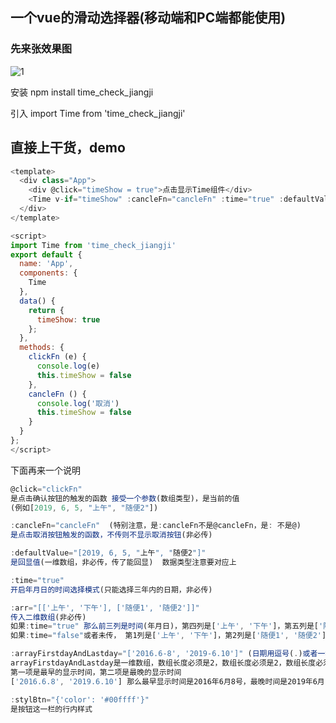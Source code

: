 ## 一个vue的滑动选择器(移动端和PC端都能使用) 
### 先来张效果图
![1](https://raw.githubusercontent.com/jiangji1/time_check_jiangji/master/1.png)

安装 npm install time_check_jiangji

引入 import Time from 'time_check_jiangji'

## 直接上干货，demo
```javascript
<template>
  <div class="App">
    <div @click="timeShow = true">点击显示Time组件</div>
    <Time v-if="timeShow" :cancleFn="cancleFn" :time="true" :defaultValue="[2019, 6, 5, '上午', '随便2']"  :arr="[['上午', '下午'], ['随便1', '随便2']]" @click="clickFn" :arrayFirstdayAndLastday="['2012.6.8', '2019.6.10']" :stylBtn="{'color': '#00ffff'}" />
  </div>
</template>

<script>
import Time from 'time_check_jiangji'
export default {
  name: 'App',
  components: {
    Time
  },
  data() {
    return {
      timeShow: true
    };
  },
  methods: {
    clickFn (e) {
      console.log(e)
      this.timeShow = false
    },
    cancleFn () {
      console.log('取消')
      this.timeShow = false
    }
  }
};
</script>
```

下面再来一个说明
```javascript
@click="clickFn"
是点击确认按钮的触发的函数 接受一个参数(数组类型)，是当前的值
(例如[2019, 6, 5, "上午", "随便2"])

:cancleFn="cancleFn"  (特别注意，是:cancleFn不是@cancleFn，是: 不是@)
是点击取消按钮触发的函数，不传则不显示取消按钮(非必传)

:defaultValue="[2019, 6, 5, "上午", "随便2"]"
是回显值(一维数组，非必传，传了能回显)  数据类型注意要对应上

:time="true"
开启年月日的时间选择模式(只能选择三年内的日期，非必传)

:arr="[['上午', '下午'], ['随便1', '随便2']]"
传入二维数组(非必传)
如果:time="true" 那么前三列是时间(年月日)，第四列是['上午', '下午']，第五列是['随便1', '随便2']
如果:time="false"或者未传， 第1列是['上午', '下午']，第2列是['随便1', '随便2']

:arrayFirstdayAndLastday="['2016.6-8', '2019-6.10']" (日期用逗号(.)或者一杠(-)隔开都行)
arrayFirstdayAndLastday是一维数组，数组长度必须是2，数组长度必须是2，数组长度必须是2
第一项是最早的显示时间，第二项是最晚的显示时间
['2016.6.8', '2019.6.10'] 那么最早显示时间是2016年6月8号，最晚时间是2019年6月10号

:stylBtn="{'color': '#00ffff'}"
是按钮这一栏的行内样式

```
